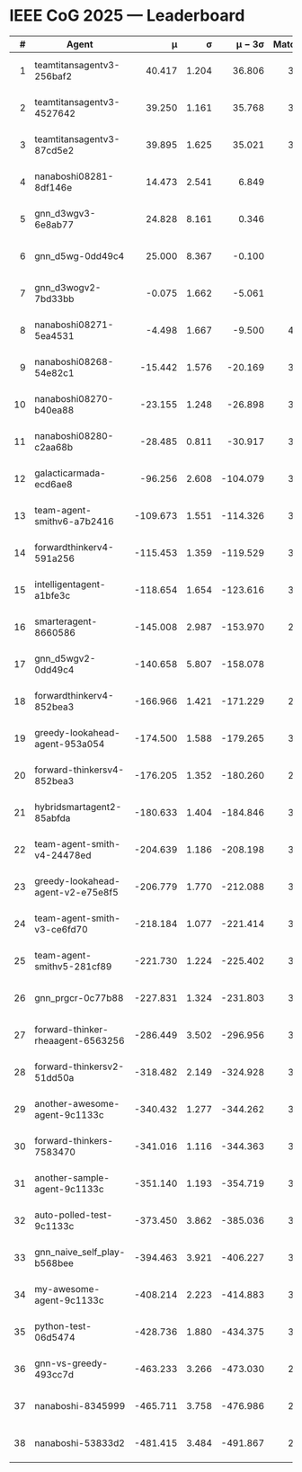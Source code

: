 # IEEE CoG 2025 — Leaderboard

| # | Agent | μ | σ | μ − 3σ | Matches | Updated |
|---:|---|---:|---:|---:|---:|---|
| 1 | teamtitansagentv3-256baf2 | 40.417 | 1.204 | 36.806 | 3640 | 2025-08-29 13:25 |
| 2 | teamtitansagentv3-4527642 | 39.250 | 1.161 | 35.768 | 3800 | 2025-08-29 13:25 |
| 3 | teamtitansagentv3-87cd5e2 | 39.895 | 1.625 | 35.021 | 3520 | 2025-08-29 13:25 |
| 4 | nanaboshi08281-8df146e | 14.473 | 2.541 | 6.849 | 126 | 2025-08-29 13:25 |
| 5 | gnn_d3wgv3-6e8ab77 | 24.828 | 8.161 | 0.346 | 118 | 2025-08-29 13:25 |
| 6 | gnn_d5wg-0dd49c4 | 25.000 | 8.367 | -0.100 | 80 | 2025-08-29 13:25 |
| 7 | gnn_d3wogv2-7bd33bb | -0.075 | 1.662 | -5.061 | 164 | 2025-08-29 13:25 |
| 8 | nanaboshi08271-5ea4531 | -4.498 | 1.667 | -9.500 | 4040 | 2025-08-29 13:25 |
| 9 | nanaboshi08268-54e82c1 | -15.442 | 1.576 | -20.169 | 3600 | 2025-08-29 13:25 |
| 10 | nanaboshi08270-b40ea88 | -23.155 | 1.248 | -26.898 | 3880 | 2025-08-29 13:25 |
| 11 | nanaboshi08280-c2aa68b | -28.485 | 0.811 | -30.917 | 3300 | 2025-08-29 13:25 |
| 12 | galacticarmada-ecd6ae8 | -96.256 | 2.608 | -104.079 | 3760 | 2025-08-29 13:25 |
| 13 | team-agent-smithv6-a7b2416 | -109.673 | 1.551 | -114.326 | 3960 | 2025-08-29 13:25 |
| 14 | forwardthinkerv4-591a256 | -115.453 | 1.359 | -119.529 | 3210 | 2025-08-29 13:25 |
| 15 | intelligentagent-a1bfe3c | -118.654 | 1.654 | -123.616 | 3456 | 2025-08-29 13:25 |
| 16 | smarteragent-8660586 | -145.008 | 2.987 | -153.970 | 2916 | 2025-08-29 13:25 |
| 17 | gnn_d5wgv2-0dd49c4 | -140.658 | 5.807 | -158.078 | 120 | 2025-08-29 13:25 |
| 18 | forwardthinkerv4-852bea3 | -166.966 | 1.421 | -171.229 | 2679 | 2025-08-29 13:25 |
| 19 | greedy-lookahead-agent-953a054 | -174.500 | 1.588 | -179.265 | 3394 | 2025-08-29 13:25 |
| 20 | forward-thinkersv4-852bea3 | -176.205 | 1.352 | -180.260 | 2844 | 2025-08-29 13:25 |
| 21 | hybridsmartagent2-85abfda | -180.633 | 1.404 | -184.846 | 3285 | 2025-08-29 13:25 |
| 22 | team-agent-smith-v4-24478ed | -204.639 | 1.186 | -208.198 | 3338 | 2025-08-29 13:25 |
| 23 | greedy-lookahead-agent-v2-e75e8f5 | -206.779 | 1.770 | -212.088 | 3486 | 2025-08-29 13:25 |
| 24 | team-agent-smith-v3-ce6fd70 | -218.184 | 1.077 | -221.414 | 3978 | 2025-08-29 13:25 |
| 25 | team-agent-smithv5-281cf89 | -221.730 | 1.224 | -225.402 | 3680 | 2025-08-29 13:25 |
| 26 | gnn_prgcr-0c77b88 | -227.831 | 1.324 | -231.803 | 3490 | 2025-08-29 13:25 |
| 27 | forward-thinker-rheaagent-6563256 | -286.449 | 3.502 | -296.956 | 3202 | 2025-08-29 13:25 |
| 28 | forward-thinkersv2-51dd50a | -318.482 | 2.149 | -324.928 | 3462 | 2025-08-29 13:25 |
| 29 | another-awesome-agent-9c1133c | -340.432 | 1.277 | -344.262 | 3300 | 2025-08-29 13:25 |
| 30 | forward-thinkers-7583470 | -341.016 | 1.116 | -344.363 | 3600 | 2025-08-29 13:25 |
| 31 | another-sample-agent-9c1133c | -351.140 | 1.193 | -354.719 | 3720 | 2025-08-29 13:25 |
| 32 | auto-polled-test-9c1133c | -373.450 | 3.862 | -385.036 | 3820 | 2025-08-29 13:25 |
| 33 | gnn_naive_self_play-b568bee | -394.463 | 3.921 | -406.227 | 3040 | 2025-08-29 13:25 |
| 34 | my-awesome-agent-9c1133c | -408.214 | 2.223 | -414.883 | 3860 | 2025-08-29 13:25 |
| 35 | python-test-06d5474 | -428.736 | 1.880 | -434.375 | 3170 | 2025-08-29 13:25 |
| 36 | gnn-vs-greedy-493cc7d | -463.233 | 3.266 | -473.030 | 2760 | 2025-08-29 13:25 |
| 37 | nanaboshi-8345999 | -465.711 | 3.758 | -476.986 | 2980 | 2025-08-29 13:25 |
| 38 | nanaboshi-53833d2 | -481.415 | 3.484 | -491.867 | 2760 | 2025-08-29 13:25 |
